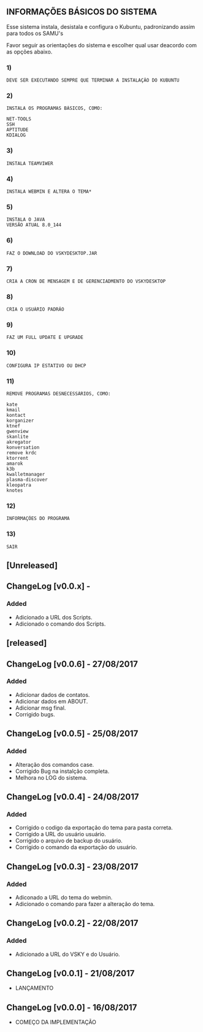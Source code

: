 
## INFORMAÇÕES BÁSICOS DO SISTEMA

Esse sistema instala, desistala e configura o Kubuntu, padronizando assim para todos os SAMU's

Favor seguir as orientações do sistema e escolher qual usar deacordo com as opções abaixo.

### 1)
	DEVE SER EXECUTANDO SEMPRE QUE TERMINAR A INSTALAÇÃO DO KUBUNTU
### 2)
	INSTALA OS PROGRAMAS BÁSICOS, COMO:
	
	NET-TOOLS
	SSH
	APTITUDE
	KDIALOG
### 3)
	INSTALA TEAMVIWER
### 4)	
	INSTALA WEBMIN E ALTERA O TEMA*
### 5)
	INSTALA O JAVA
	VERSÃO ATUAL 8.0_144
### 6)	
	FAZ O DOWNLOAD DO VSKYDESKTOP.JAR
### 7)
	CRIA A CRON DE MENSAGEM E DE GERENCIADMENTO DO VSKYDESKTOP
### 8)
	CRIA O USUÁRIO PADRÃO
### 9) 
	FAZ UM FULL UPDATE E UPGRADE
### 10)
	CONFIGURA IP ESTATIVO OU DHCP
### 11)
	REMOVE PROGRAMAS DESNECESSÁRIOS, COMO:

	kate
	kmail
	kontact
	korganizer
	ktnef
	gwenview
	skanlite 
	akregator
	konversation
	remove krdc
	ktorrent
	amarok
	k3b
	kwalletmanager
	plasma-discover 
	kleopatra
	knotes

### 12)
	INFORMAÇÕES DO PROGRAMA
### 13) 
	SAIR

## [Unreleased]

## ChangeLog [v0.0.x] - 
### Added
- Adicionado a URL dos Scripts.
- Adicionado o comando dos Scripts.

## [released]

## ChangeLog [v0.0.6] - 27/08/2017
### Added
- Adicionar dados de contatos.
- Adicionar dados em ABOUT.
- Adicionar msg final.
- Corrigido bugs.

## ChangeLog [v0.0.5] - 25/08/2017 
### Added
- Alteração dos comandos case.
- Corrigido Bug na instalção completa.
- Melhora no LOG do sistema.

## ChangeLog [v0.0.4] - 24/08/2017 
### Added


- Corrigido o codigo da exportação do tema para pasta correta.
- Corrigido a URL do usuário usuário.
- Corrigido o arquivo de backup do usuário.
- Corrigido o comando da exportação do usuário.

## ChangeLog [v0.0.3] - 23/08/2017 
### Added
- Adiconado a URL do tema do webmin.
- Adicionado o comando para fazer a alteração do tema.

## ChangeLog [v0.0.2] - 22/08/2017 
### Added
- Adicionado a URL do VSKY e do Usuário.

## ChangeLog [v0.0.1] - 21/08/2017 

- LANÇAMENTO

## ChangeLog [v0.0.0] - 16/08/2017 

- COMEÇO DA IMPLEMENTAÇÃO